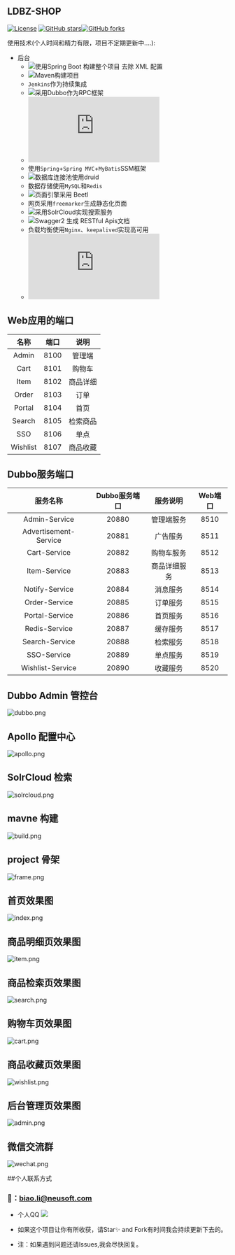 ## LDBZ-SHOP
[![License](https://img.shields.io/badge/license-GPL-blue.svg)](LICENSE)
[![GitHub stars](https://img.shields.io/github/stars/laodaobazi/ldbz-shop.svg?style=social&label=Stars)](https://github.com/laodaobazi/ldbz-shop)[![GitHub forks](https://img.shields.io/github/forks/laodaobazi/ldbz-shop.svg?style=social&label=Fork)](https://github.com/laodaobazi/ldbz-shop)

使用技术(个人时间和精力有限，项目不定期更新中....):

* 后台
	* ![使用`Spring Boot` 构建整个项目 去除 XML 配置](https://github.com/spring-projects/spring-boot)
	* ![`Maven`构建项目](http://maven.apache.org/)
	* `Jenkins`作为持续集成
	* ![采用`Dubbo`作为RPC框架](http://dubbo.apache.org/zh-cn/)
	* ![使用 `Apollo` 分布式配置中心](https://github.com/ApolloAuto/apollo/blob/master/README_cn.md)
	* 使用`Spring`+`Spring MVC`+`MyBatis`SSM框架
	* ![数据库连接池使用`druid`](https://github.com/alibaba/druid/)
	* 数据存储使用`MySQL`和`Redis`
	* ![页面引擎采用 `Beetl`](http://ibeetl.com/guide/)
	* 网页采用`freemarker`生成静态化页面
	* ![采用`SolrCloud`实现搜索服务](https://lucene.apache.org/solr/)
	* ![`Swagger2` 生成 RESTful Apis文档](https://swagger.io/)
	* 负载均衡使用`Nginx`、`keepalived`实现高可用
	* ![tcc-transaction分布式事务](https://github.com/changmingxie/tcc-transaction/blob/master-1.2.x/README.md)


## Web应用的端口
|	名称	|	端口	|	说明	|
|:---------------:|:---------------:|:---------------:|
| Admin	|	8100 |	管理端	|
| Cart  |	8101 |	购物车	|
| Item  |	8102 |	商品详细	|
| Order |	8103	|	订单	|
| Portal |	8104	|	首页	|
| Search |	8105	|		检索商品	|
| SSO	|	8106	|	单点	|
| Wishlist	|	8107	|	商品收藏	|


## Dubbo服务端口
| 服务名称|Dubbo服务端口|服务说明|Web端口|
|:---------------:|:---------------:|:---------------:|:---------------:|
| Admin-Service      | 20880 |管理端服务| 8510 |
| Advertisement-Service |20881 |广告服务| 8511 |
| Cart-Service     | 20882 |购物车服务| 8512 |
| Item-Service     | 20883 |商品详细服务| 8513 |
| Notify-Service   | 20884 |消息服务| 8514 |
| Order-Service    | 20885 |订单服务| 8515 |
| Portal-Service   | 20886 |首页服务| 8516|
| Redis-Service    | 20887 |缓存服务| 8517|
| Search-Service   | 20888 |检索服务| 8518 |
| SSO-Service      | 20889 |单点服务| 8519 |
| Wishlist-Service      | 20890 |收藏服务| 8520 |

## Dubbo Admin 管控台
![dubbo.png](https://github.com/laodaobazi/ldbz-shop/blob/master/ldbz-images/dubbo.png)

## Apollo 配置中心
![apollo.png](https://github.com/laodaobazi/ldbz-shop/blob/master/ldbz-images/apollo.png)

## SolrCloud 检索
![solrcloud.png](https://github.com/laodaobazi/ldbz-shop/blob/master/ldbz-images/solrcloud.png)

## mavne 构建
![build.png](https://github.com/laodaobazi/ldbz-shop/blob/master/ldbz-images/build.png)

## project 骨架
![frame.png](https://github.com/laodaobazi/ldbz-shop/blob/master/ldbz-images/frame.png)

## 首页效果图
![index.png](https://github.com/laodaobazi/ldbz-shop/blob/master/ldbz-images/index.png)

## 商品明细页效果图
![item.png](https://github.com/laodaobazi/ldbz-shop/blob/master/ldbz-images/item.png)

## 商品检索页效果图
![search.png](https://github.com/laodaobazi/ldbz-shop/blob/master/ldbz-images/search.png)

## 购物车页效果图
![cart.png](https://github.com/laodaobazi/ldbz-shop/blob/master/ldbz-images/cart.png)

## 商品收藏页效果图
![wishlist.png](https://github.com/laodaobazi/ldbz-shop/blob/master/ldbz-images/wishlist.png)

## 后台管理页效果图
![admin.png](https://github.com/laodaobazi/ldbz-shop/blob/master/ldbz-images/admin.png)

## 微信交流群
![wechat.png](https://github.com/laodaobazi/ldbz-shop/blob/master/ldbz-images/wechat.png)

##个人联系方式
### 📮：biao.li@neusoft.com
- 个人QQ [![](http://pub.idqqimg.com/wpa/images/group.png)](http://sighttp.qq.com/msgrd?v=1&uin=444823046)

- 如果这个项目让你有所收获，请Star✨ and Fork有时间我会持续更新下去的。
- 注：如果遇到问题还请Issues,我会尽快回复。